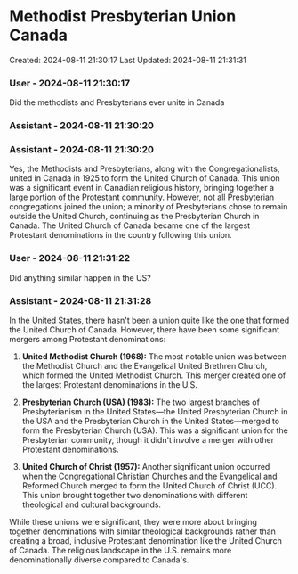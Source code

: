 # Methodist Presbyterian Union Canada

Created: 2024-08-11 21:30:17
Last Updated: 2024-08-11 21:31:31

### User - 2024-08-11 21:30:17

Did the methodists and Presbyterians ever unite in Canada

### Assistant - 2024-08-11 21:30:20



### Assistant - 2024-08-11 21:30:20

Yes, the Methodists and Presbyterians, along with the Congregationalists, united in Canada in 1925 to form the United Church of Canada. This union was a significant event in Canadian religious history, bringing together a large portion of the Protestant community. However, not all Presbyterian congregations joined the union; a minority of Presbyterians chose to remain outside the United Church, continuing as the Presbyterian Church in Canada. The United Church of Canada became one of the largest Protestant denominations in the country following this union.

### User - 2024-08-11 21:31:22

Did anything similar happen in the US?

### Assistant - 2024-08-11 21:31:28

In the United States, there hasn't been a union quite like the one that formed the United Church of Canada. However, there have been some significant mergers among Protestant denominations:

1. **United Methodist Church (1968):** The most notable union was between the Methodist Church and the Evangelical United Brethren Church, which formed the United Methodist Church. This merger created one of the largest Protestant denominations in the U.S.

2. **Presbyterian Church (USA) (1983):** The two largest branches of Presbyterianism in the United States—the United Presbyterian Church in the USA and the Presbyterian Church in the United States—merged to form the Presbyterian Church (USA). This was a significant union for the Presbyterian community, though it didn't involve a merger with other Protestant denominations.

3. **United Church of Christ (1957):** Another significant union occurred when the Congregational Christian Churches and the Evangelical and Reformed Church merged to form the United Church of Christ (UCC). This union brought together two denominations with different theological and cultural backgrounds.

While these unions were significant, they were more about bringing together denominations with similar theological backgrounds rather than creating a broad, inclusive Protestant denomination like the United Church of Canada. The religious landscape in the U.S. remains more denominationally diverse compared to Canada's.

